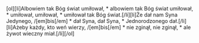 [ol][li]Albowiem tak Bóg świat umiłował, * albowiem tak Bóg świat umiłował, * umiłował, umiłował, * umiłował tak Bóg świat.[/li][li]Że dał nam Syna Jedynego, /[em]bis[/em] * dał Syna, dał Syna, * Jednorodzonego dał.[/li][li]Ażeby każdy, kto weń wierzy, /[em]bis[/em] * nie zginął, nie zginął, * ale żywot wieczny miał.[/li][/ol]